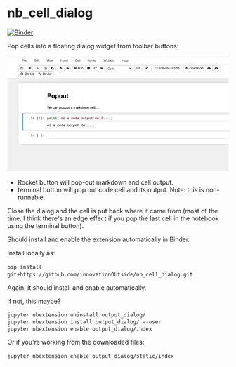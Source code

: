 # nb\_cell\_dialog

[![Binder](https://mybinder.org/badge_logo.svg)](https://mybinder.org/v2/gh/innovationOUtside/nb_cell_dialog/master)

Pop cells into a floating dialog widget from toolbar buttons:

![](.images/popout.gif)

- Rocket button will pop-out markdown and cell output.
- terminal button will pop out code cell and its output. Note: this is non-runnable.

Close the dialog and the cell is put back where it came from (most of the time: I think there's an edge effect if you pop the last cell in the notebook using the terminal button).

Should install and enable the extension automatically in Binder.

Install locally as:

`pip install git+https://github.com/innovationOUtside/nb_cell_dialog.git`

Again, it should install and enable automatically.

If not, this maybe?

```
jupyter nbextension uninstall output_dialog/
jupyter nbextension install output_dialog/ --user
jupyter nbextension enable output_dialog/index
```

Or if you're working from the downloaded files:

`jupyter nbextension enable output_dialog/static/index`
